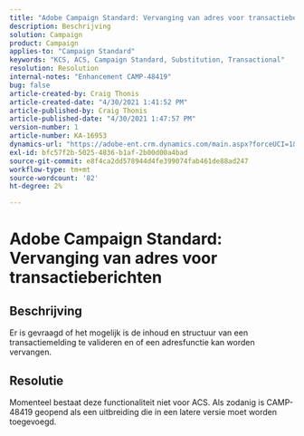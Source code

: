```yaml
---
title: "Adobe Campaign Standard: Vervanging van adres voor transactieberichten"
description: Beschrijving
solution: Campaign
product: Campaign
applies-to: "Campaign Standard"
keywords: "KCS, ACS, Campaign Standard, Substitution, Transactional"
resolution: Resolution
internal-notes: "Enhancement CAMP-48419"
bug: false
article-created-by: Craig Thonis
article-created-date: "4/30/2021 1:41:52 PM"
article-published-by: Craig Thonis
article-published-date: "4/30/2021 1:47:57 PM"
version-number: 1
article-number: KA-16953
dynamics-url: "https://adobe-ent.crm.dynamics.com/main.aspx?forceUCI=1&pagetype=entityrecord&etn=knowledgearticle&id=f0d7cacd-b9a9-eb11-b1ac-000d3a5cd2e0"
exl-id: bfc57f2b-5025-4836-b1af-2b00d00a4bad
source-git-commit: e8f4ca2dd578944d4fe399074fab461de88ad247
workflow-type: tm+mt
source-wordcount: '82'
ht-degree: 2%

---
```


# Adobe Campaign Standard: Vervanging van adres voor transactieberichten

## Beschrijving


Er is gevraagd of het mogelijk is de inhoud en structuur van een transactiemelding te valideren en of een adresfunctie kan worden vervangen.


## Resolutie


Momenteel bestaat deze functionaliteit niet voor ACS. Als zodanig is CAMP-48419 geopend als een uitbreiding die in een latere versie moet worden toegevoegd.
